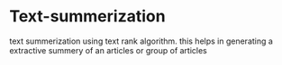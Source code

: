 # Text-summerization
text summerization using text rank algorithm. this helps in generating a extractive summery of an articles or group of articles
